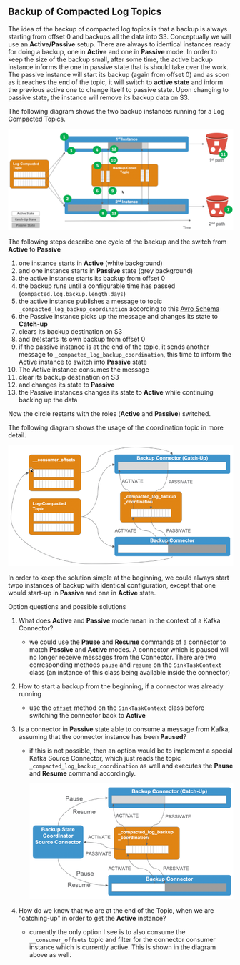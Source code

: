 ## Backup of Compacted Log Topics

The idea of the backup of compacted log topics is that a backup is always starting from offset 0 and backups all the data into S3. Conceptually we will use an **Active/Passive** setup. There are always to identical instances ready for doing a backup, one in **Active** and one in **Passive** mode. In order to keep the size of the backup small, after some time, the active backup instance informs the one in passive state that is should take over the work. The passive instance will start its backup (again from offset 0) and as soon as it reaches the end of the topic, it will switch to **active state** and inform the previous active one to change itself to passive state. Upon changing to passive state, the instance will remove its backup data on S3.  

The following diagram shows the two backup instances running for a Log Compacted Topics. 

![Alt Image Text](./images/backup-log-compacted.png "Handling Log Compacted topics")

The following steps describe one cycle of the backup and the switch from **Active** to **Passive**

 1. one instance starts in **Active** (white background) 
 2. and one instance starts in **Passive** state (grey background)
 3. the active instance starts its backup from offset 0 
 4. the backup runs until a configurable time has passed (`compacted.log.backup.length.days`)
 5. the active instance publishes a message to topic `_compacted_log_backup_coordination` according to this [Avro Schema](../src/main/avro/AvroCompatedLogBackupCoordination-v1.0.avsc)
 6. the Passive instance picks up the message and changes its state to **Catch-up**
 7. clears its backup destination on S3 
 8. and (re)starts its own backup from offset 0
 9. if the passive instance is at the end of the topic, it sends another message to `_compacted_log_backup_coordination`, this time to inform the Active instance to switch into **Passive** state
 10. The Active instance consumes the message 
 11. clear its backup destination on S3
 12. and changes its state to **Passive**
 13. the Passive instances changes its state to **Active** while continuing backing up the data

Now the circle restarts with the roles (**Active** and **Passive**) switched.

The following diagram shows the usage of the coordination topic in more detail. 

![Alt Image Text](./images/backup-log-compacted-coord.png "Handling Log Compacted topics")


In order to keep the solution simple at the beginning, we could always start twpo instances of backup with identical configuration, except that one would start-up in **Passive** and one in **Active** state. 

Option questions and possible solutions

  1. What does **Active** and **Passive** mode mean in the context of a Kafka Connector?
    
     * we could use the **Pause** and **Resume** commands of a connector to match **Passive** and **Active** modes. A connector which is paused will no longer receive messages from the Connector. There are two corresponding methods `pause` and `resume` on the `SinkTaskContext` class (an instance of this class being available inside the connector)	
  2. How to start a backup from the beginning, if a connector was already running
    
     * use the [`offset`](http://raovat2.champhay.com/apache/kafka/2.2.1/javadoc/org/apache/kafka/connect/sink/SinkTaskContext.html#offset-java.util.Map) method on the `SinkTaskContext` class before switching the connector back to **Active**

  3. Is a connector in **Passive** state able to consume a message from Kafka, assuming that the connector instance has been **Paused**?
    
     * if this is not possible, then an option would be to implement a special Kafka Source Connector, which just reads the topic  `_compacted_log_backup_coordination` as well and executes the **Pause** and **Resume** command accordingly.

 		![Alt Image Text](./images/backup-log-compacted-state-coord.png "Handling Log Compacted topics")

  4. How do we know that we are at the end of the Topic, when we are "catching-up" in order to get the **Active** instance?
    
     * currently the only option I see is to also consume the `__consumer_offsets` topic and filter for the connector consumer instance which is currently active. This is shown in the diagram above as well.
